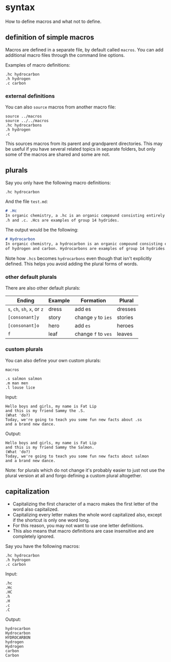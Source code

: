 # syntax

How to define macros and what not to define.

## definition of simple macros
Macros are defined in a separate file, by default called `macros`.
You can add additional macro files through the command line options.

Examples of macro definitions:

```
.hc hydrocarbon
.h hydrogen
.c carbon
```

### external definitions

You can also `source` macros from another macro file:

```
source ../macros
source ../../macros
.hc hydrocarbons
.h hydrogen
.c
```

This sources macros from its parent and grandparent directories.
This may be useful if you have several related topics in separate folders,
but only some of the macros are shared and some are not.

## plurals

Say you only have the following macro definitions:

`.hc hydrocarbon`

And the file `test.md`:

```markdown
# .Hc
In organic chemistry, a .hc is an organic compound consisting entirely of 
.h and .c. .Hcs are examples of group 14 hydrides. 
```

The output would be the following:

```markdown
# Hydrocarbon
In organic chemistry, a hydrocarbon is an organic compound consisting entirely
of hydrogen and carbon. Hydrocarbons are examples of group 14 hydrides. 
```

Note how `.hcs` becomes `hydrocarbons` even though that isn't explicitly
defined. This helps you avoid adding the plural forms of words.


### other default plurals 

There are also other default plurals:

Ending | Example | Formation | Plural
--- | --- | --- | ---
`s`, `ch`, `sh`, `x`, or `z` | dress | add es | dresses
`[consonant]y` | story | change `y` to `ies` | stories
`[consonant]o` | hero | add `es` | heroes
`f` | leaf | change `f` to `ves` | leaves


### custom plurals
You can also define your own custom plurals:

`macros`
```
.s salmon salmon
.m man men
.l louse lice
```

Input:
```
Hello boys and girls, my name is Fat Lip
and this is my friend Sammy the .S.
(What 'do?)
Today, we're going to teach you some fun new facts about .ss
and a brand new dance.
```

Output:
```
Hello boys and girls, my name is Fat Lip
and this is my friend Sammy the Salmon.
(What 'do?)
Today, we're going to teach you some fun new facts about salmon
and a brand new dance.
```

Note: for plurals which do not change it's probably easier to just not use the
plural version at all and forgo defining a custom plural altogether.

## capitalization

- Capitalizing the first character of a macro makes the first letter of the word
also capitalized. 
- Capitalizing every letter makes the whole word capitalized also, except if the
shortcut is only one word long. 
- For this reason, you may not want to use one letter definitions.
- This also means that macro definitions are case insensitive and are completely
ignored. 

Say you have the following macros:

```
.hc hydrocarbon
.h hydrogen
.c carbon
```

Input:
```
.hc
.Hc
.HC
.h
.H
.c
.C
```

Output:
```
hydrocarbon
Hydrocarbon
HYDROCARBON
hydrogen
Hydrogen
carbon
Carbon
```

